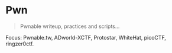 # Pwn

>Pwnable writeup, practices and scripts...

Focus: Pwnable.tw, ADworld-XCTF, Protostar, WhiteHat, picoCTF, ringzer0ctf.
